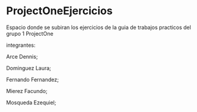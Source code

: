 # ProjectOneEjercicios

Espacio donde se subiran los ejercicios de la guia de trabajos practicos del grupo 1 ProjectOne

integrantes:

Arce Dennis;

Dominguez Laura;

Fernando Fernandez;

Mierez Facundo;

Mosqueda Ezequiel;
